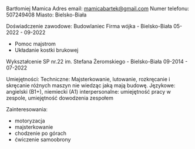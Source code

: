 Bartłomiej Mamica
Adres email: mamicabartek@gmail.com
Numer telefonu: 507249408
Miasto: Bielsko-Biała

Doświadczenie zawodowe:
Budowlaniec
Firma wójka - Bielsko-Biała
05-2022 - 09-2022
* Pomoc majstrom
* Układanie kostki brukowej

Wykształcenie
SP nr.22 im. Stefana Żeromskiego - Bielsko-Biała
09-2014 - 07-2022

Umiejętności:
Techniczne: Majsterkowanie, lutowanie, rozkręcanie i skręcanie różnych maszyn nie wiedząc jaką mają budowę.
Językowe: angielski (B1+), niemiecki (A1)
interpersonalne: umiejętność pracy w zespole, umiejętność dowodzenia zespołem

Zainteresowania: 
- motoryzacja
- majsterkowanie
- chodzenie po górach
- ćwiczenie samoobrony
